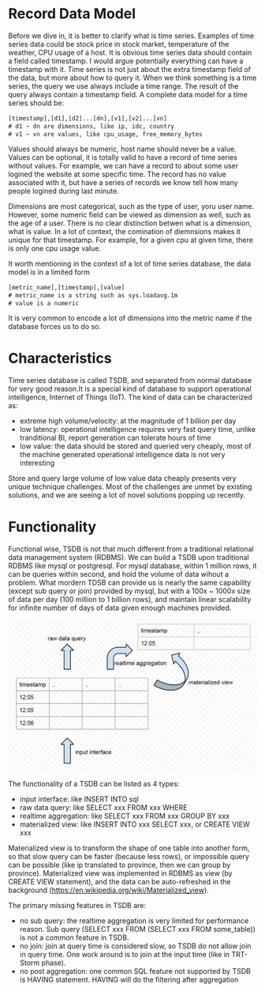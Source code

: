 # Record Data Model

Before we dive in, it is better to clarify what is time series. Examples of time series data could be stock price in stock market, temperature of the weather, CPU usage of a host. It is obvious time series data should contain a field called timestamp. I would argue potentially everything can have a timestamp with it. Time series is not just about the extra timestamp field of the data, but more about how to query it. When we think something is a time series, the query we use always include a time range. The result of the query always contain a timestamp field. A complete data model for a time series should be:

```
[timestamp],[d1],[d2]...[dn],[v1],[v2]...[vn]
# d1 ~ dn are dimensions, like ip, idc, country
# v1 ~ vn are values, like cpu_usage, free_memory_bytes
```
Values should always be numeric, host name should never be a value. Values can be optional, it is totally valid to have a record of time series without values. For example, we can have a record to about some user logined the website at some specific time. The record has no value associated with it, but have a series of records we know tell how many people logined during last minute.

Dimensions are most categorical, such as the type of user, yoru user name. However, some numeric field can be viewed as dimension as well, such as the age of a user. There is no clear distinction betwen what is a dimension, what is value. In a lot of context, the comination of diemnsions makes it unique for that timestamp. For example, for a given cpu at given time, there is only one cpu usage value.

It worth mentioning in the context of a lot of time series database, the data model is in a limited form

```
[metric_name],[timestamp],[value]
# metric_name is a string such as sys.loadavg.1m
# value is a numeric
```
It is very common to encode a lot of dimensions into the metric name if the database forces us to do so.

# Characteristics

Time series database is called TSDB, and separated from normal database for very good reason.It is a special kind of database to support operational intelligence, Internet of Things (IoT). The kind of data can be characterized as:

* extreme high volume/velocity: at the magnitude of 1 billion per day
* low latency: operational intelligence requires very fast query time, unlike tranditional BI, report generation can tolerate hours of time
* low value: the data should be stored and queried very cheaply, most of the machine generated operational intelligence data is not very interesting

Store and query large volume of low value data cheaply presents very unique technique challenges. Most of the challenges are unmet by existing solutions, and we are seeing a lot of novel solutions popping up recently.

# Functionality

Functional wise, TSDB is not that much different from a traditional relational data management system (RDBMS). We can build a TSDB upon traditional RDBMS like mysql or postgresql. For mysql database, within 1 million rows, it can be queries within second, and hold the volume of data wihout a problem. What mordern TDSB can provide us is nearly the same capability (except sub query or join) provided by mysql, but with a 100x ~ 1000x size of data per day (100 million to 1 billion rows), and maintain linear scalability for infinite number of days of data given enough machines provided. 

![](1435641327_80_w1357_h832.png)

The functionality of a TSDB can be listed as 4 types:

* input interface: like INSERT INTO sql
* raw data query: like SELECT xxx FROM xxx WHERE
* realtime aggregation: like SELECT xxx FROM xxx GROUP BY xxx
* materialized view: like INSERT INTO xxx SELECT xxx, or CREATE VIEW xxx

Materialized view is to transform the shape of one table into another form, so that slow query can be faster (because less rows), or impossible query can be possible (like ip translated to province, then we can group by province). Materialized view was implemented in RDBMS as view (by CREATE VIEW statement), and the data can be auto-refreshed in the background (https://en.wikipedia.org/wiki/Materialized_view). 

The primary missing features in TSDB are:

* no sub query: the realtime aggregation is very limited for performance reason. Sub query (SELECT xxx FROM (SELECT xxx FROM some_table)) is not a common feature in TSDB.
* no join: join at query time is considered slow, so TSDB do not allow join in query time. One work around is to join at the input time (like in TRT-Storm phase).
* no post aggregation:  one common SQL feature not supported by TSDB is HAVING statement. HAVING will do the filtering after aggregation

